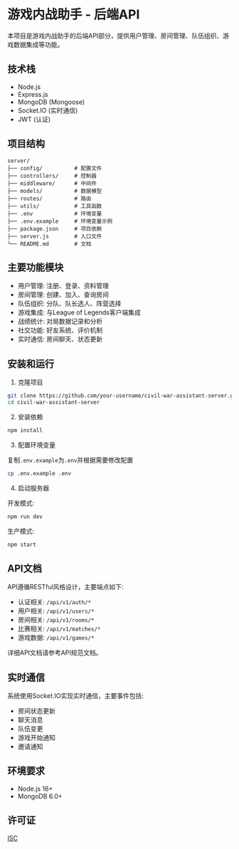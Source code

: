 # 游戏内战助手 - 后端API

本项目是游戏内战助手的后端API部分，提供用户管理、房间管理、队伍组织、游戏数据集成等功能。

## 技术栈

- Node.js
- Express.js
- MongoDB (Mongoose)
- Socket.IO (实时通信)
- JWT (认证)

## 项目结构

```
server/
├── config/          # 配置文件
├── controllers/     # 控制器
├── middleware/      # 中间件
├── models/          # 数据模型
├── routes/          # 路由
├── utils/           # 工具函数
├── .env             # 环境变量
├── .env.example     # 环境变量示例
├── package.json     # 项目依赖
├── server.js        # 入口文件
└── README.md        # 文档
```

## 主要功能模块

- 用户管理: 注册、登录、资料管理
- 房间管理: 创建、加入、查询房间
- 队伍组织: 分队、队长选人、阵营选择
- 游戏集成: 与League of Legends客户端集成
- 战绩统计: 对局数据记录和分析
- 社交功能: 好友系统、评价机制
- 实时通信: 房间聊天、状态更新

## 安装和运行

1. 克隆项目

```bash
git clone https://github.com/your-username/civil-war-assistant-server.git
cd civil-war-assistant-server
```

2. 安装依赖

```bash
npm install
```

3. 配置环境变量

复制`.env.example`为`.env`并根据需要修改配置

```bash
cp .env.example .env
```

4. 启动服务器

开发模式:
```bash
npm run dev
```

生产模式:
```bash
npm start
```

## API文档

API遵循RESTful风格设计，主要端点如下:

- 认证相关: `/api/v1/auth/*`
- 用户相关: `/api/v1/users/*`
- 房间相关: `/api/v1/rooms/*`
- 比赛相关: `/api/v1/matches/*`
- 游戏数据: `/api/v1/games/*`

详细API文档请参考API规范文档。

## 实时通信

系统使用Socket.IO实现实时通信，主要事件包括:

- 房间状态更新
- 聊天消息
- 队伍变更
- 游戏开始通知
- 邀请通知

## 环境要求

- Node.js 16+
- MongoDB 6.0+

## 许可证

[ISC](LICENSE) 